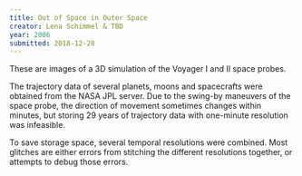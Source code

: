 ```yaml
---
title: Out of Space in Outer Space
creator: Lena Schimmel & TBD
year: 2006
submitted: 2018-12-20
---
```


These are images of a 3D simulation of the Voyager I and II space probes.

The trajectory data of several planets, moons and spacecrafts were obtained from the NASA JPL server. Due to the swing-by maneuvers of the space probe, the direction of movement sometimes changes within minutes, but storing 29 years of trajectory data with one-minute resolution was infeasible. 

To save storage space, several temporal resolutions were combined. Most glitches are either errors from stitching the different resolutions together, or attempts to debug those errors.
